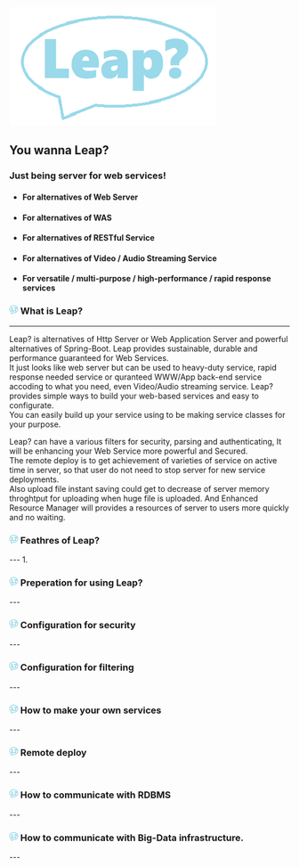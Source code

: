 
<img src="./img/leap.png"/>

<h2> You wanna Leap? </h2>
 
<h3> Just being server for web services! </h3>  

* <h4>For alternatives of Web Server</h4>  
* <h4>For alternatives of WAS</h4>  
* <h4>For alternatives of RESTful Service</h4>
* <h4>For alternatives of Video / Audio Streaming Service</h4>  
* <h4>For versatile / multi-purpose / high-performance / rapid response services</h4>  


<h3> <img src="./img/logo16.png"/> What is Leap? </h3>

---  
Leap? is alternatives of Http Server or Web Application Server and powerful alternatives of Spring-Boot.
Leap provides sustainable, durable and performance guaranteed for Web Services.  
It just looks like web server but can be used to heavy-duty service, rapid response needed service or quranteed WWW/App back-end service accoding to what you need, even Video/Audio streaming service.
Leap? provides simple ways to build your web-based services and easy to configurate.  
You can easily build up your service using to be making service classes for your purpose.  

Leap? can have a various filters for security, parsing and authenticating, It will be enhancing your Web Service more powerful and Secured.  
The remote deploy is to get achievement of varieties of service on active time in server, so that user do not need to stop server for new service deployments.  
Also upload file instant saving could get to decrease of server memory throghtput for uploading when huge file is uploaded.
And Enhanced Resource Manager will provides a resources of server to users more quickly and no waiting.

<h3> <img src="./img/logo16.png"/> Feathres of Leap? </h3>
---
1. 

<h3> <img src="./img/logo16.png"/> Preperation for using Leap? </h3>
---

<h3> <img src="./img/logo16.png"/> Configuration for security </h3>
---

<h3> <img src="./img/logo16.png"/> Configuration for filtering </h3>
---

<h3> <img src="./img/logo16.png"/> How to make your own services </h3>
---

<h3> <img src="./img/logo16.png"/> Remote deploy  </h3>
---

<h3> <img src="./img/logo16.png"/> How to communicate with RDBMS </h3>
---

<h3> <img src="./img/logo16.png"/> How to communicate with Big-Data infrastructure. </h3>
---



